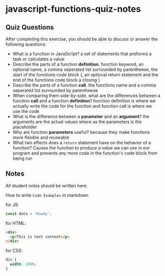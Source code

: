 # javascript-functions-quiz-notes

## Quiz Questions

After completing this exercise, you should be able to discuss or answer the following questions:

- What is a function in JavaScript?
  a set of statements that preforms a task or calculates a value
- Describe the parts of a function **definition**.
  function keyword, an optional name, a comma seperated list surrounded by parentheese, the start of the functions code block {, an optional return statement and the end of the functions code block a closing }
- Describe the parts of a function **call**.
  the functions name and a comma seperated list surrounded by parentheese
- When comparing them side-by-side, what are the differences between a function **call** and a function **definition**?
  function definition is where we actually write the code for the function and function call is where we use the code
- What is the difference between a **parameter** and an **argument**?
  the arguments are the actual values where as the parameters is the placeholder
- Why are function **parameters** useful?
  because they make functions more flexible and reuseable
- What two effects does a `return` statement have on the behavior of a function?
  Causes the function to produce a value we can use in our program and prevents any more code in the function's code block from being run

## Notes

All student notes should be written here.

How to write `Code Examples` in markdown

for JS:

```javascript
const data = 'Howdy';
```

for HTML:

```html
<div>
  <p>This is text content</p>
</div>
```

for CSS:

```css
div {
  width: 100%;
}
```

